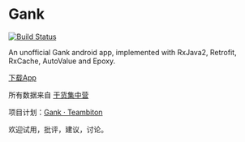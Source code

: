 # Gank 

[![Build Status](https://travis-ci.org/jonashao/gank.svg?branch=master)](https://travis-ci.org/jonashao/gank)

An unofficial Gank android app, implemented with RxJava2, Retrofit, RxCache, 
AutoValue and Epoxy.

[下载App](https://fir.im/26v9)

所有数据来自 [干货集中营](https://gank.io)

项目计划：[Gank · Teambiton](https://www.teambition.com/project/58b291c71029bc0f1956c803/)

欢迎试用，批评，建议，讨论。

